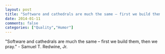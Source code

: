 ```yaml
---
layout: post
title: "Software and cathedrals are much the same – first we build them, then we pray."
date: 2014-01-11
comments: false
categories: ["Quality","Humor"]
---
```


<span class='quote'>"Software and cathedrals are much the same – first we build them, then we pray."</span>
<span class='by'>- Samuel T. Redwine, Jr.</span>

